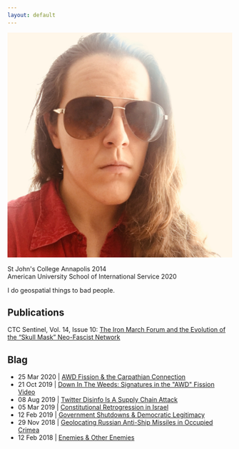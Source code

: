 ```yaml
---
layout: default
---
```


<img class="profile-picture" src="./assets/images/opsecface.jpg">

St John's College Annapolis 2014   
American University School of International Service 2020

I do geospatial things to bad people.

## Publications
CTC Sentinel, Vol. 14, Issue 10: [The Iron March Forum and the Evolution of the “Skull Mask” Neo-Fascist Network](https://ctc.usma.edu/the-iron-march-forum-and-the-evolution-of-the-skull-mask-neo-fascist-network/)

## Blag
* 25 Mar 2020 \| [AWD Fission & the Carpathian Connection](https://heupchurch.github.io/carpathia)
* 21 Oct 2019 \| [Down In The Weeds: Signatures in the "AWD" Fission Video](https://heupchurch.github.io/fission)
* 08 Aug 2019 \| [Twitter Disinfo Is A Supply Chain Attack](https://heupchurch.github.io/twitter-supply-chain-attacks)
* 05 Mar 2019 \| [Constitutional Retrogression in Israel](https://heupchurch.github.io/retrogression-israel)
* 12 Feb 2019 \| [Government Shutdowns & Democratic Legitimacy](https://heupchurch.github.io/shutdowns-and-democracy)
* 29 Nov 2018 \| [Geolocating Russian Anti-Ship Missiles in Occupied Crimea](https://heupchurch.github.io/kerch-strait-bal-geolocation)
* 12 Feb 2018 \| [Enemies & Other Enemies](https://heupchurch.github.io/enemies-and-other-enemies)
